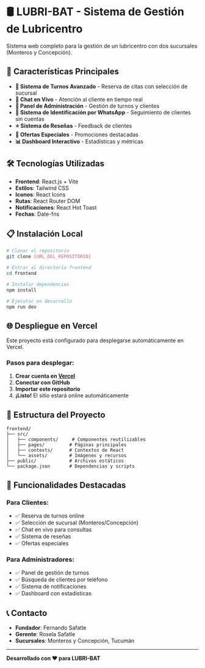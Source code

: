 # 🛢️ LUBRI-BAT - Sistema de Gestión de Lubricentro

Sistema web completo para la gestión de un lubricentro con dos sucursales (Monteros y Concepción).

## 🚀 Características Principales

- **📅 Sistema de Turnos Avanzado** - Reserva de citas con selección de sucursal
- **💬 Chat en Vivo** - Atención al cliente en tiempo real
- **👥 Panel de Administración** - Gestión de turnos y clientes
- **📱 Sistema de Identificación por WhatsApp** - Seguimiento de clientes sin cuentas
- **⭐ Sistema de Reseñas** - Feedback de clientes
- **🎯 Ofertas Especiales** - Promociones destacadas
- **📊 Dashboard Interactivo** - Estadísticas y métricas

## 🛠️ Tecnologías Utilizadas

- **Frontend**: React.js + Vite
- **Estilos**: Tailwind CSS
- **Iconos**: React Icons
- **Rutas**: React Router DOM
- **Notificaciones**: React Hot Toast
- **Fechas**: Date-fns

## 📋 Instalación Local

```bash
# Clonar el repositorio
git clone [URL_DEL_REPOSITORIO]

# Entrar al directorio frontend
cd frontend

# Instalar dependencias
npm install

# Ejecutar en desarrollo
npm run dev
```

## 🌐 Despliegue en Vercel

Este proyecto está configurado para desplegarse automáticamente en Vercel.

### Pasos para desplegar:

1. **Crear cuenta en [Vercel](https://vercel.com)**
2. **Conectar con GitHub**
3. **Importar este repositorio**
4. **¡Listo!** El sitio estará online automáticamente

## 📁 Estructura del Proyecto

```
frontend/
├── src/
│   ├── components/     # Componentes reutilizables
│   ├── pages/         # Páginas principales
│   ├── contexts/      # Contextos de React
│   └── assets/        # Imágenes y recursos
├── public/            # Archivos estáticos
└── package.json       # Dependencias y scripts
```

## 🎯 Funcionalidades Destacadas

### Para Clientes:
- ✅ Reserva de turnos online
- ✅ Selección de sucursal (Monteros/Concepción)
- ✅ Chat en vivo para consultas
- ✅ Sistema de reseñas
- ✅ Ofertas especiales

### Para Administradores:
- ✅ Panel de gestión de turnos
- ✅ Búsqueda de clientes por teléfono
- ✅ Sistema de notificaciones
- ✅ Dashboard con estadísticas

## 📞 Contacto

- **Fundador**: Fernando Safatle
- **Gerente**: Rosela Safatle
- **Sucursales**: Monteros y Concepción, Tucumán

---

**Desarrollado con ❤️ para LUBRI-BAT** 